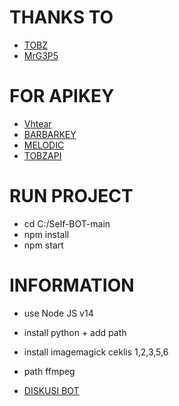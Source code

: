 # THANKS TO
- [TOBZ](https://github.com/TobyG74)
- [MrG3P5](https://github.com/MrG3P5)

# FOR APIKEY

- [Vhtear](https://vhtear.com/)
- [BARBARKEY](https://mhankbarbars.herokuapp.com/api)
- [MELODIC](https://melodicxt.herokuapp.com/api)
- [TOBZAPI](https://tobz-api.herokuapp.com/)

# RUN PROJECT
- cd C:/Self-BOT-main
- npm install
- npm start

# INFORMATION

- use Node JS v14
- install python + add path
- install imagemagick ceklis 1,2,3,5,6
- path ffmpeg

- [DISKUSI BOT](https://chat.whatsapp.com/L5MJHVMsBcL56CdoKoFfkJ)
